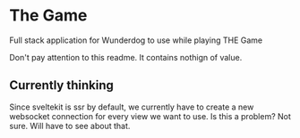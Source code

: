 # The Game

Full stack application for Wunderdog to use while playing THE Game

Don't pay attention to this readme. It contains nothign of value.

## Currently thinking

Since sveltekit is ssr by default, we currently have to create a 
new websocket connection for every view we want to use. Is this a
problem? Not sure. Will have to see about that.
